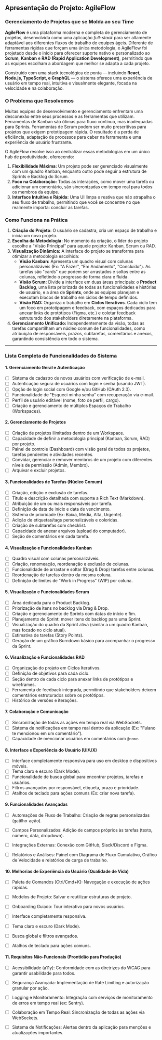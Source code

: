 ## Apresentação do Projeto: AgileFlow

### Gerenciamento de Projetos que se Molda ao seu Time

**AgileFlow** é uma plataforma moderna e completa de gerenciamento de projetos, desenvolvida como uma aplicação _full-stack_ para ser altamente adaptável aos diferentes fluxos de trabalho de equipes ágeis. Diferente de ferramentas rígidas que forçam uma única metodologia, o AgileFlow foi projetado desde o início para oferecer suporte nativo e personalizado ao **Scrum**, **Kanban** e **RAD (Rapid Application Development)**, permitindo que as equipes escolham a abordagem que melhor se adapta a cada projeto.

Construído com uma stack tecnológica de ponta — incluindo **React, Node.js, TypeScript, e GraphQL** — o sistema oferece uma experiência de usuário em tempo real, intuitiva e visualmente elegante, focada na velocidade e na colaboração.

### O Problema que Resolvemos

Muitas equipes de desenvolvimento e gerenciamento enfrentam uma desconexão entre seus processos e as ferramentas que utilizam. Ferramentas de Kanban são ótimas para fluxo contínuo, mas inadequadas para Sprints. Ferramentas de Scrum podem ser muito prescritivas para projetos que exigem prototipagem rápida. O resultado é a perda de eficiência, adaptação de processos para caber na ferramenta e uma experiência de usuário frustrante.

O AgileFlow resolve isso ao centralizar essas metodologias em um único hub de produtividade, oferecendo:

1.  **Flexibilidade Máxima:** Um projeto pode ser gerenciado visualmente com um quadro Kanban, enquanto outro pode seguir a estrutura de Sprints e Backlog do Scrum.
2.  **Foco na Colaboração:** Todas as interações, como mover uma tarefa ou adicionar um comentário, são sincronizadas em tempo real para todos os membros da equipe.
3.  **Interface Intuitiva e Rápida:** Uma UI limpa e reativa que não atrapalha o seu fluxo de trabalho, permitindo que você se concentre no que realmente importa: concluir as tarefas.

### Como Funciona na Prática

1.  **Criação do Projeto:** O usuário se cadastra, cria um espaço de trabalho e inicia um novo projeto.
2.  **Escolha da Metodologia:** No momento da criação, o líder do projeto escolhe a "Visão Principal" para aquele projeto: Kanban, Scrum ou RAD.
3.  **Visualização Dinâmica:** A interface do projeto se transforma para otimizar a metodologia escolhida:
    - **Visão Kanban:** Apresenta um quadro visual com colunas personalizáveis (Ex: "A Fazer", "Em Andamento", "Concluído"). As tarefas são "cards" que podem ser arrastados e soltos entre as colunas, refletindo o progresso de forma clara e fluida.
    - **Visão Scrum:** Divide a interface em duas áreas principais: o **Product Backlog**, uma lista priorizada de todas as funcionalidades e histórias de usuário, e a área de **Sprints**, onde as equipes planejam e executam blocos de trabalho em ciclos de tempo definidos.
    - **Visão RAD:** Organiza o trabalho em **Ciclos Iterativos**. Cada ciclo tem um foco em prototipagem e feedback, com espaços dedicados para anexar links de protótipos (Figma, etc.) e coletar feedback estruturado dos stakeholders diretamente na plataforma.
4.  **Gerenciamento Unificado:** Independentemente da visão, todas as tarefas compartilham um núcleo comum de funcionalidades, como atribuição de responsáveis, prazos, subtarefas, comentários e anexos, garantindo consistência em todo o sistema.

---

### Lista Completa de Funcionalidades do Sistema

#### 1. Gerenciamento Geral e Autenticação

- [ ] Sistema de cadastro de novos usuários com verificação de e-mail.
- [ ] Autenticação segura de usuários com login e senha (usando JWT).
- [ ] Opção de login social com Google e/ou GitHub (OAuth 2.0).
- [ ] Funcionalidade de "Esqueci minha senha" com recuperação via e-mail.
- [ ] Perfil de usuário editável (nome, foto de perfil, cargo).
- [ ] Criação e gerenciamento de múltiplos Espaços de Trabalho (Workspaces).

#### 2. Gerenciamento de Projetos

- [ ] Criação de projetos ilimitados dentro de um Workspace.
- [ ] Capacidade de definir a metodologia principal (Kanban, Scrum, RAD) por projeto.
- [ ] Painel de controle (Dashboard) com visão geral de todos os projetos, tarefas pendentes e atividades recentes.
- [ ] Convidar, gerenciar e remover membros de um projeto com diferentes níveis de permissão (Admin, Membro).
- [ ] Arquivar e excluir projetos.

#### 3. Funcionalidades de Tarefas (Núcleo Comum)

- [ ] Criação, edição e exclusão de tarefas.
- [ ] Título e descrição detalhada com suporte a Rich Text (Markdown).
- [ ] Atribuição de um ou mais responsáveis por tarefa.
- [ ] Definição de data de início e data de vencimento.
- [ ] Sistema de prioridade (Ex: Baixa, Média, Alta, Urgente).
- [ ] Adição de etiquetas/tags personalizáveis e coloridas.
- [ ] Criação de subtarefas com checklist.
- [ ] Capacidade de anexar arquivos (upload do computador).
- [ ] Seção de comentários em cada tarefa.

#### 4. Visualização e Funcionalidades Kanban

- [ ] Quadro visual com colunas personalizáveis.
- [ ] Criação, renomeação, reordenação e exclusão de colunas.
- [ ] Funcionalidade de arrastar e soltar (Drag & Drop) tarefas entre colunas.
- [ ] Reordenação de tarefas dentro da mesma coluna.
- [ ] Definição de limites de "Work in Progress" (WIP) por coluna.

#### 5. Visualização e Funcionalidades Scrum

- [ ] Área dedicada para o Product Backlog.
- [ ] Priorização de itens no backlog via Drag & Drop.
- [ ] Criação e gerenciamento de Sprints com datas de início e fim.
- [ ] Planejamento de Sprint: mover itens do backlog para uma Sprint.
- [ ] Visualização do quadro da Sprint ativa (similar a um quadro Kanban, mas focado no ciclo atual).
- [ ] Estimativa de tarefas (Story Points).
- [ ] Geração de um gráfico Burndown básico para acompanhar o progresso da Sprint.

#### 6. Visualização e Funcionalidades RAD

- [ ] Organização do projeto em Ciclos Iterativos.
- [ ] Definição de objetivos para cada ciclo.
- [ ] Seção dentro de cada ciclo para anexar links de protótipos e wireframes.
- [ ] Ferramenta de feedback integrada, permitindo que stakeholders deixem comentários estruturados sobre os protótipos.
- [ ] Histórico de versões e iterações.

#### 7. Colaboração e Comunicação

- [ ] Sincronização de todas as ações em tempo real via WebSockets.
- [ ] Sistema de notificações em tempo real dentro da aplicação (Ex: "Fulano te mencionou em um comentário").
- [ ] Capacidade de mencionar usuários em comentários com `@nome`.

#### 8. Interface e Experiência do Usuário (UI/UX)

- [ ] Interface completamente responsiva para uso em desktop e dispositivos móveis.
- [ ] Tema claro e escuro (Dark Mode).
- [ ] Funcionalidade de busca global para encontrar projetos, tarefas e usuários.
- [ ] Filtros avançados por responsável, etiqueta, prazo e prioridade.
- [ ] Atalhos de teclado para ações comuns (Ex: criar nova tarefa).

#### 9. Funcionalidades Avançadas
- [ ] Automações de Fluxo de Trabalho: Criação de regras personalizadas (gatilho-ação).

- [ ] Campos Personalizados: Adição de campos próprios às tarefas (texto, número, data, dropdown).

- [ ] Integrações Externas: Conexão com GitHub, Slack/Discord e Figma.

- [ ] Relatórios e Análises: Painel com Diagrama de Fluxo Cumulativo, Gráfico de Velocidade e relatórios de carga de trabalho.

#### 10. Melhorias de Experiência do Usuário (Qualidade de Vida)
- [ ] Paleta de Comandos (Ctrl/Cmd+K): Navegação e execução de ações rápidas.

- [ ] Modelos de Projeto: Salvar e reutilizar estruturas de projeto.

- [ ] Onboarding Guiado: Tour interativo para novos usuários.

- [ ] Interface completamente responsiva.

- [ ] Tema claro e escuro (Dark Mode).

- [ ] Busca global e filtros avançados.

- [ ] Atalhos de teclado para ações comuns.

#### 11. Requisitos Não-Funcionais (Prontidão para Produção)
- [ ] Acessibilidade (a11y): Conformidade com as diretrizes do WCAG para garantir usabilidade para todos.

- [ ] Segurança Avançada: Implementação de Rate Limiting e autorização granular por ação.

- [ ] Logging e Monitoramento: Integração com serviços de monitoramento de erros em tempo real (ex: Sentry).

- [ ] Colaboração em Tempo Real: Sincronização de todas as ações via WebSockets.

- [ ] Sistema de Notificações: Alertas dentro da aplicação para menções e atualizações importantes.
